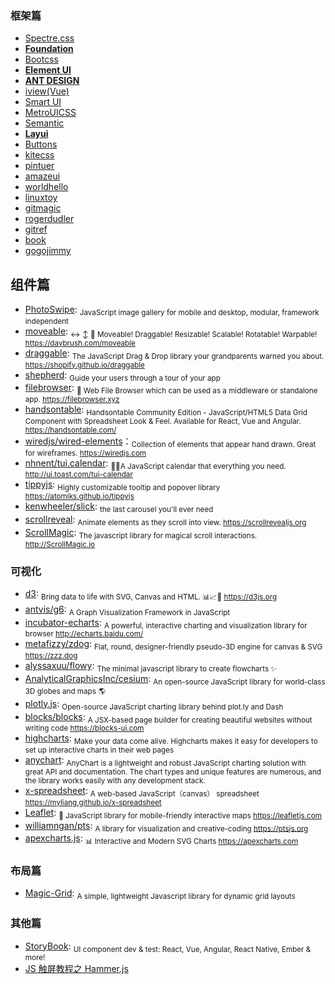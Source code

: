 ### 框架篇

- [Spectre.css](https://github.com/picturepan2/spectre)
- [**Foundation** ](http://foundation.zurb.com/?form=jeffjade.com)
- [Bootcss](http://v3.bootcss.com/?form=jeffjade.com)
- [**Element UI**](http://element.eleme.io/#/zh-CN)
- [**ANT DESIGN**](http://ant.design)
- [iview(Vue)](https://github.com/iview/iview)
- [Smart UI](http://smartui.chinamzz.com)
- [MetroUICSS](http://www.w3cplus.com/MetroUICSS)
- [Semantic](http://semantic-ui.com)
- [**Layui** ](http://www.layui.com/?form=jeffjade.com)
- [Buttons](http://alexwolfe.github.io/Buttons)
- [kitecss](http://hiloki.github.io/kitecss)
- [pintuer](http://www.pintuer.com)
- [amazeui](http://amazeui.org)
- [worldhello](http://www.worldhello.net/gotgithub/index.html)
- [linuxtoy](http://igit.linuxtoy.org/contents.html)
- [gitmagic](http://www-cs-students.stanford.edu/~blynn/gitmagic/intl/zh_cn)
- [rogerdudler](http://rogerdudler.github.io/git-guide/index.zh.html)
- [gitref](http://gitref.justjavac.com)
- [book](http://git-scm.com/book/zh)
- [gogojimmy](http://gogojimmy.net/2012/01/17/how-to-use-git-1-git-basic)

## 组件篇

- [PhotoSwipe](https://github.com/dimsemenov/PhotoSwipe): <sub>JavaScript image gallery for mobile and desktop, modular, framework independent</sub>
- [moveable](https://github.com/daybrush/moveable): <sub>↔️ ↕️ 🔄 Moveable! Draggable! Resizable! Scalable! Rotatable! Warpable! https://daybrush.com/moveable</sub>
- [draggable](https://github.com/Shopify/draggable): <sub>The JavaScript Drag & Drop library your grandparents warned you about. https://shopify.github.io/draggable</sub>
- [shepherd](https://github.com/shipshapecode/shepherd): <sub>Guide your users through a tour of your app</sub>
- [filebrowser](https://github.com/filebrowser/filebrowser): <sub>📂 Web File Browser which can be used as a middleware or standalone app. https://filebrowser.xyz</sub>
- [handsontable](https://github.com/handsontable/handsontable): <sub>Handsontable Community Edition - JavaScript/HTML5 Data Grid Component with Spreadsheet Look & Feel. Available for React, Vue and Angular. https://handsontable.com/</sub>
- [wiredjs/wired-elements](https://github.com/wiredjs/wired-elements)：<sub>Collection of elements that appear hand drawn. Great for wireframes. https://wiredjs.com</sub>
- [nhnent/tui.calendar](https://github.com/nhnent/tui.calendar): <sub>🍞📅A JavaScript calendar that everything you need. http://ui.toast.com/tui-calendar</sub>
- [tippyjs](https://github.com/atomiks/tippyjs): <sub>Highly customizable tooltip and popover library https://atomiks.github.io/tippyjs</sub>
- [kenwheeler/slick](https://github.com/kenwheeler/slick): <sub>the last carousel you'll ever need</sub>
- [scrollreveal](https://github.com/scrollreveal/scrollreveal): <sub>Animate elements as they scroll into view. https://scrollrevealjs.org</sub>
- [ScrollMagic](https://github.com/janpaepke/ScrollMagic): <sub>The javascript library for magical scroll interactions. http://ScrollMagic.io</sub>

### 可视化

- [d3](https://github.com/d3/d3): <sub>Bring data to life with SVG, Canvas and HTML. 📊📈🎉 https://d3js.org</sub>
- [antvis/g6](https://github.com/antvis/g6): <sub>A Graph Visualization Framework in JavaScript</sub>
- [incubator-echarts](https://github.com/apache/incubator-echarts): <sub>A powerful, interactive charting and visualization library for browser http://echarts.baidu.com/</sub>
- [metafizzy/zdog](https://github.com/metafizzy/zdog): <sub>Flat, round, designer-friendly pseudo-3D engine for canvas & SVG https://zzz.dog</sub>
- [alyssaxuu/flowy](https://github.com/alyssaxuu/flowy): <sub>The minimal javascript library to create flowcharts ✨</sub>
- [AnalyticalGraphicsInc/cesium](https://github.com/AnalyticalGraphicsInc/cesium): <sub>An open-source JavaScript library for world-class 3D globes and maps 🌎</sub>
- [plotly.js](https://github.com/plotly/plotly.js): <sub>Open-source JavaScript charting library behind plot.ly and Dash</sub>
- [blocks/blocks](https://github.com/blocks/blocks): <sub>A JSX-based page builder for creating beautiful websites without writing code https://blocks-ui.com</sub>
- [highcharts](https://www.highcharts.com/): <sub>Make your data come alive. Highcharts makes it easy for developers to set up interactive charts in their web pages</sub>
- [anychart](https://www.anychart.com/): <sub>AnyChart is a lightweight and robust JavaScript charting solution with great API and documentation. The chart types and unique features are numerous, and the library works easily with any development stack.</sub>
- [x-spreadsheet](https://github.com/myliang/x-spreadsheet): <sub>A web-based JavaScript（canvas） spreadsheet https://myliang.github.io/x-spreadsheet</sub>
- [Leaflet](https://github.com/Leaflet/Leaflet): <sub>🍃 JavaScript library for mobile-friendly interactive maps https://leafletjs.com</sub>
- [williamngan/pts](https://github.com/williamngan/pts): <sub>A library for visualization and creative-coding https://ptsjs.org</sub>
- [apexcharts.js](https://github.com/apexcharts/apexcharts.js): <sub>📊 Interactive and Modern SVG Charts https://apexcharts.com</sub>

### 布局篇

- [Magic-Grid](https://github.com/e-oj/Magic-Grid): <sub>A simple, lightweight Javascript library for dynamic grid layouts</sub>

### 其他篇

- [StoryBook](https://github.com/storybooks/storybook): <sub>UI component dev & test: React, Vue, Angular, React Native, Ember & more! </sub>
- [JS 触屏教程之 Hammer.js](http://www.cnblogs.com/iamlilinfeng/p/4239957.html)
